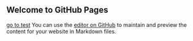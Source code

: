 ## Welcome to GitHub Pages

[go to test](test.html)
You can use the [editor on GitHub](https://github.com/rbbflde82sa/eowrbbflpr/edit/master/README.md) to maintain and preview the content for your website in Markdown files.

